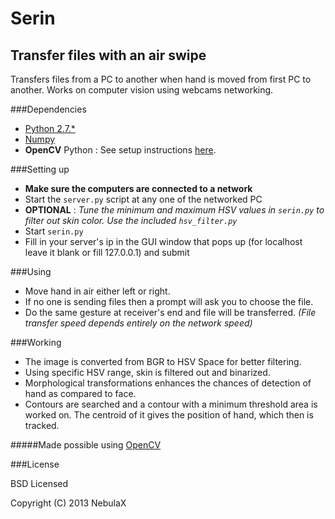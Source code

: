 Serin
=====
Transfer files with an air swipe
----------------------------

Transfers files from a PC to another when hand is moved from first PC to another.
Works on computer vision using webcams networking.

###Dependencies

* [Python 2.7.*](http://www.python.org)
* [Numpy](http://www.numpy.org)
* **OpenCV** Python : See setup instructions [here](https://opencv-python-tutroals.readthedocs.org/en/latest/py_tutorials/py_setup/py_table_of_contents_setup/py_table_of_contents_setup.html#table-of-content-setup).

###Setting up

* **Make sure the computers are connected to a network**
* Start the `server.py` script at any one of the networked PC
* **OPTIONAL** : *Tune the minimum and maximum HSV values in `serin.py` to filter out skin color. Use the included `hsv_filter.py`*
* Start `serin.py`
* Fill in your server's ip in the GUI window that pops up (for localhost leave it blank or fill 127.0.0.1) and submit

###Using

* Move hand in air either left or right.
* If no one is sending files then a prompt will ask you to choose the file.
* Do the same gesture at receiver's end and file will be transferred.
*(File transfer speed depends entirely on the network speed)*

###Working

* The image is converted from BGR to HSV Space for better filtering.
* Using specific HSV range, skin is filtered out and binarized.
* Morphological transformations enhances the chances of detection of hand as compared to face.
* Contours are searched and a contour with a minimum threshold area is worked on. The centroid of it gives the position of hand, which then is tracked.

#####Made possible using [OpenCV](http://www.opencv.org)

###License

BSD Licensed

Copyright (C) 2013 NebulaX
